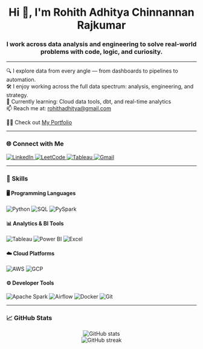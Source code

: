 <h1 align="center">Hi 👋, I'm Rohith Adhitya Chinnannan Rajkumar</h1>
<h3 align="center">I work across data analysis and engineering to solve real-world problems with code, logic, and curiosity.</h3>

---

🔍 I explore data from every angle — from dashboards to pipelines to automation.  
🛠 I enjoy working across the full data spectrum: analysis, engineering, and strategy.  
🌱 Currently learning: Cloud data tools, dbt, and real-time analytics  
📫 Reach me at: <a href="mailto:rohithadhitya@gmail.com">rohithadhitya@gmail.com</a>

👨‍💻 Check out [My Portfolio](https://rohithadhitya.github.io/Portfolio_RohithAdhityaCR)


---

### 🌐 Connect with Me

<p align="left">
  <a href="https://www.linkedin.com/in/rohith-adhitya/" target="_blank">
    <img src="https://img.shields.io/badge/LinkedIn-0A66C2?style=for-the-badge&logo=linkedin&logoColor=white" alt="LinkedIn" />
  </a>
  <a href="https://leetcode.com/rohithadhitya/" target="_blank">
    <img src="https://img.shields.io/badge/LeetCode-FFA116?style=for-the-badge&logo=leetcode&logoColor=black" alt="LeetCode" />
  </a>
  <a href="https://public.tableau.com/app/profile/rohith.adhitya" target="_blank">
    <img src="https://img.shields.io/badge/Tableau-E97627?style=for-the-badge&logo=tableau&logoColor=white" alt="Tableau" />
  </a>
  <a href="mailto:rohithadhitya@gmail.com" target="_blank">
    <img src="https://img.shields.io/badge/Gmail-D14836?style=for-the-badge&logo=gmail&logoColor=white" alt="Gmail" />
  </a>
</p>

---

### 🧰 Skills

#### 🖥 Programming Languages
![Python](https://img.shields.io/badge/-Python-3776AB?style=flat&logo=python&logoColor=white)
![SQL](https://img.shields.io/badge/-SQL-4479A1?style=flat&logo=postgresql&logoColor=white)
![PySpark](https://img.shields.io/badge/-PySpark-F9900E?style=flat)

#### 📊 Analytics & BI Tools
![Tableau](https://img.shields.io/badge/-Tableau-E97627?style=flat&logo=tableau&logoColor=white)
![Power BI](https://img.shields.io/badge/-Power%20BI-F2C811?style=flat&logo=powerbi&logoColor=black)
![Excel](https://img.shields.io/badge/-Microsoft%20Excel-217346?style=flat&logo=microsoftexcel&logoColor=white)

#### ☁️ Cloud Platforms
![AWS](https://img.shields.io/badge/-AWS-232F3E?style=flat&logo=amazonaws&logoColor=white)
![GCP](https://img.shields.io/badge/-GCP-4285F4?style=flat&logo=googlecloud&logoColor=white)

#### ⚙️ Developer Tools
![Apache Spark](https://img.shields.io/badge/-Apache%20Spark-E25A1C?style=flat&logo=apachespark&logoColor=white)
![Airflow](https://img.shields.io/badge/-Apache%20Airflow-017CEE?style=flat&logo=apacheairflow&logoColor=white)
![Docker](https://img.shields.io/badge/-Docker-2496ED?style=flat&logo=docker&logoColor=white)
![Git](https://img.shields.io/badge/-Git-F05032?style=flat&logo=git&logoColor=white)

---

### 📈 GitHub Stats

<p align="center">
  <img src="https://github-readme-stats.vercel.app/api?username=RohithAdhitya&show_icons=true&theme=tokyonight" alt="GitHub stats" />
  <br>
  <img src="https://github-readme-streak-stats.herokuapp.com?user=RohithAdhitya&theme=tokyonight" alt="GitHub streak" />
</p>

